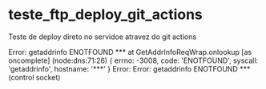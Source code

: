 # teste_ftp_deploy_git_actions
Teste de deploy direto no servidoe atravez do git actions

Error: getaddrinfo ENOTFOUND ***
    at GetAddrInfoReqWrap.onlookup [as oncomplete] (node:dns:71:26) {
  errno: -3008,
  code: 'ENOTFOUND',
  syscall: 'getaddrinfo',
  hostname: '***'
}
Error: Error: getaddrinfo ENOTFOUND *** (control socket)